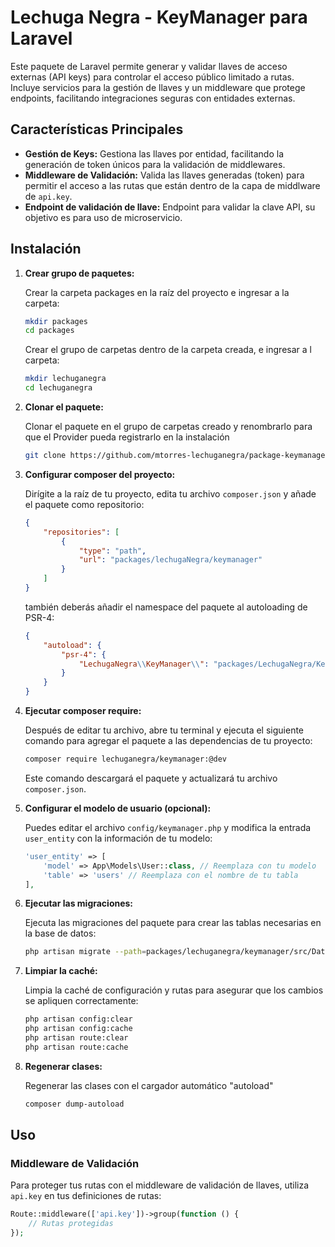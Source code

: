 # Lechuga Negra - KeyManager para Laravel

Este paquete de Laravel permite generar y validar llaves de acceso externas (API keys) para controlar el acceso público limitado a rutas. Incluye servicios para la gestión de llaves y un middleware que protege endpoints, facilitando integraciones seguras con entidades externas.

## Características Principales

* **Gestión de Keys:** Gestiona las llaves por entidad, facilitando la generación de token únicos para la validación de middlewares.
* **Middleware de Validación:** Valida las llaves generadas (token) para permitir el acceso a las rutas que están dentro de la capa de middlware de `api.key`.
* **Endpoint de validación de llave:** Endpoint para validar la clave API, su objetivo es para uso de microservicio.

## Instalación

1.  **Crear grupo de paquetes:**

    Crear la carpeta packages en la raíz del proyecto e ingresar a la carpeta:

    ```bash
    mkdir packages
    cd packages
    ```

    Crear el grupo de carpetas dentro de la carpeta creada, e ingresar a l carpeta:
    
    ```bash
    mkdir lechuganegra
    cd lechuganegra
    ```

2.  **Clonar el paquete:**

    Clonar el paquete en el grupo de carpetas creado y renombrarlo para que el Provider pueda registrarlo en la instalación

    ```bash
    git clone https://github.com/mtorres-lechuganegra/package-keymanager.git keymanager
    ```

3.  **Configurar composer del proyecto:**

    Dirígite a la raíz de tu proyecto, edita tu archivo `composer.json` y añade el paquete como repositorio:

    ```json
    {
        "repositories": [
            {
                "type": "path",
                "url": "packages/lechugaNegra/keymanager"
            }
        ]
    }
    ```
    también deberás añadir el namespace del paquete al autoloading de PSR-4:

    ```json
    {
        "autoload": {
            "psr-4": {
                "LechugaNegra\\KeyManager\\": "packages/LechugaNegra/KeyManager/src/"
            }
        }
    }
    ```

4.  **Ejecutar composer require:**

    Después de editar tu archivo, abre tu terminal y ejecuta el siguiente comando para agregar el paquete a las dependencias de tu proyecto:

    ```bash
    composer require lechuganegra/keymanager:@dev
    ```

    Este comando descargará el paquete y actualizará tu archivo `composer.json`.

5.  **Configurar el modelo de usuario (opcional):**

    Puedes editar el archivo `config/keymanager.php` y modifica la entrada `user_entity` con la información de tu modelo:

    ```php
    'user_entity' => [
        'model' => App\Models\User::class, // Reemplaza con tu modelo
        'table' => 'users' // Reemplaza con el nombre de tu tabla
    ],
    ```

5.  **Ejecutar las migraciones:**

    Ejecuta las migraciones del paquete para crear las tablas necesarias en la base de datos:

    ```bash
    php artisan migrate --path=packages/lechuganegra/keymanager/src/Database/Migrations
    ```

6.  **Limpiar la caché:**

    Limpia la caché de configuración y rutas para asegurar que los cambios se apliquen correctamente:

    ```bash
    php artisan config:clear
    php artisan config:cache
    php artisan route:clear
    php artisan route:cache
    ```
    
9.  **Regenerar clases:**

    Regenerar las clases con el cargador automático "autoload"

    ```bash
    composer dump-autoload
    ```

## Uso

### Middleware de Validación

Para proteger tus rutas con el middleware de validación de llaves, utiliza `api.key` en tus definiciones de rutas:

```php
Route::middleware(['api.key'])->group(function () {
    // Rutas protegidas
});
```
